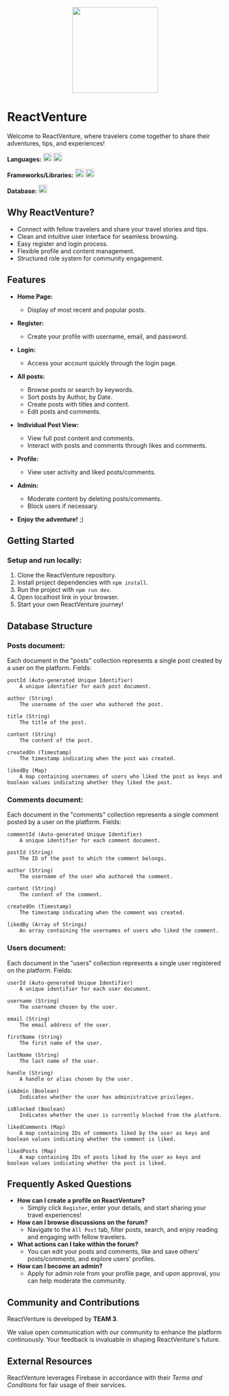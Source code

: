 <div style="display: flex; justify-content:center; margin-bottom:20px"><img src="https://firebasestorage.googleapis.com/v0/b/reactventure-9cf76.appspot.com/o/logo.jpg?alt=media&token=a0643e4d-02c7-4231-8895-3f95e2eb2df0" width="200"></div>

# ReactVenture

Welcome to ReactVenture, where travelers come together to share their adventures, tips, and experiences!

**Languages:** <img src="https://img.shields.io/badge/javascript-%23323330.svg?style=for-the-badge&logo=javascript&logoColor=%23F7DF1E" height="20"> <img src="https://img.shields.io/badge/html5-%23E34F26.svg?style=for-the-badge&logo=html5&logoColor=white" height="20">

**Frameworks/Libraries:** <img src="https://img.shields.io/badge/react-%2320232a.svg?style=for-the-badge&logo=react&logoColor=%2361DAFB" height="20"> <img src="https://img.shields.io/badge/React_Router-CA4245?style=for-the-badge&logo=react-router&logoColor=white" height="20">

**Database:** <img src="https://img.shields.io/badge/Firebase-039BE5?style=for-the-badge&logo=Firebase&logoColor=white" height="20">

## Why ReactVenture?

- Connect with fellow travelers and share your travel stories and tips.
- Clean and intuitive user interface for seamless browsing.
- Easy register and login process.
- Flexible profile and content management.
- Structured role system for community engagement.

## Features

- **Home Page:**

  - Display of most recent and popular posts.

- **Register:**

  - Create your profile with username, email, and password.

- **Login:**

  - Access your account quickly through the login page.

- **All posts:**

  - Browse posts or search by keywords.
  - Sort posts by Author, by Date.
  - Create posts with titles and content.
  - Edit posts and comments.

- **Individual Post View:**

  - View full post content and comments.
  - Interact with posts and comments through likes and comments.

- **Profile:**

  - View user activity and liked posts/comments.

- **Admin:**

  - Moderate content by deleting posts/comments.
  - Block users if necessary.

- **Enjoy the adventure!** ;)

## Getting Started

### Setup and run locally:

1. Clone the ReactVenture repository.
2. Install project dependencies with `npm install`.
3. Run the project with `npm run dev`.
4. Open localhost link in your browser.
5. Start your own ReactVenture journey!

## Database Structure

### Posts document:

Each document in the "posts" collection represents a single post created by a user on the platform.
Fields:

    postId (Auto-generated Unique Identifier)
        A unique identifier for each post document.

    author (String)
        The username of the user who authored the post.

    title (String)
        The title of the post.

    content (String)
        The content of the post.

    createdOn (Timestamp)
        The timestamp indicating when the post was created.

    likedBy (Map)
        A map containing usernames of users who liked the post as keys and boolean values indicating whether they liked the post.

### Comments document:

Each document in the "comments" collection represents a single comment posted by a user on the platform.
Fields:

    commentId (Auto-generated Unique Identifier)
        A unique identifier for each comment document.

    postId (String)
        The ID of the post to which the comment belongs.

    author (String)
        The username of the user who authored the comment.

    content (String)
        The content of the comment.

    createdOn (Timestamp)
        The timestamp indicating when the comment was created.

    likedBy (Array of Strings)
        An array containing the usernames of users who liked the comment.

### Users document:

Each document in the "users" collection represents a single user registered on the platform.
Fields:

    userId (Auto-generated Unique Identifier)
        A unique identifier for each user document.

    username (String)
        The username chosen by the user.

    email (String)
        The email address of the user.

    firstName (String)
        The first name of the user.

    lastName (String)
        The last name of the user.

    handle (String)
        A handle or alias chosen by the user.

    isAdmin (Boolean)
        Indicates whether the user has administrative privileges.

    isBlocked (Boolean)
        Indicates whether the user is currently blocked from the platform.

    likedComments (Map)
        A map containing IDs of comments liked by the user as keys and boolean values indicating whether the comment is liked.

    likedPosts (Map)
        A map containing IDs of posts liked by the user as keys and boolean values indicating whether the post is liked.

## Frequently Asked Questions

- **How can I create a profile on ReactVenture?**
  - Simply click `Register`, enter your details, and start sharing your travel experiences!
- **How can I browse discussions on the forum?**
  - Navigate to the `All Post` tab, filter posts, search, and enjoy reading and engaging with fellow travelers.
- **What actions can I take within the forum?**
  - You can edit your posts and comments, like and save others' posts/comments, and explore users' profiles.
- **How can I become an admin?**
  - Apply for admin role from your profile page, and upon approval, you can help moderate the community.

## Community and Contributions

ReactVenture is developed by **TEAM 3**.

We value open communication with our community to enhance the platform continuously. Your feedback is invaluable in shaping ReactVenture's future.

## External Resources

ReactVenture leverages Firebase in accordance with their _Terms and Conditions_ for fair usage of their services.
